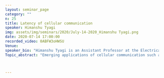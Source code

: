```yaml
---
layout: seminar_page
category: ""
n: 25
title: Latency of cellular communication 
speaker: Himanshu Tyagi
img: assets/img/seminars/2020/July-14-2020_Himanshu Tyagi.png
date: 2020-07-14 17:00:00 
recorded_video: 0ABFW3oHWSU
Venue: 
speaker_bio: "Himanshu Tyagi is an Assistant Professor at the Electrical Communication Engineering department at the Indian Institute of Science. He is a co-convenor of the Centre for Networked Intelligence. He received the Bachelor of Technology degree in electrical engineering and the Master of Technology degree in communication and information technology, both from IIT Delhi in 2007. He received the Ph.D. degree in Electrical and Computer Engineering from the University of Maryland, College Park. From 2013 to 2014, he was a postdoctoral researcher at the Information Theory and Applications (ITA) Center, UCSD."
Topic_abstract: "Emerging applications of cellular communication such as control over wireless links require low latency communication. LTE provides an approximately 15ms latency link, which is supposed to suffice for roughly 150-350ms end-to-end latency requirements. The emerging 5G standard will push this envelop further to even lower latency. But standards just pose a challenge which the technology strives to address. In this talk, we will see what are the typical latency requirements for various applications, what are the main factors that add up to LTE latency, and how 5G is trying to circumvent these bottlenecks of latency. It is a summary of our learnings over the past year as a part of the 5G project where we have been trying to understand the standards, study the limitations of typical implementations, and identify the main bottlenecks for low latency communication in practice. This talk is based on weekly discussions with SVR Anand, Aditya Gopalan, Parimal Parag, and other brave soldiers of the 5G V2X team at the ECE department." 



---
```


